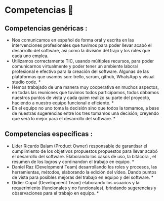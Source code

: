 # Competencias 🥇

## Competencias genéricas :
* Nos comunicamos en español de forma oral y escrita en las intervenciones profesionales que tuvimos para poder llevar acabó el desarrollo del software, así como la división del trajo y los roles que cada uno emplea. 
* Utilizamos correctamente TIC, usando múltiples recursos, para poder comunicarnos virtualmente y poder tener un ambiente laboral profesional e efectivo para la creación del software. Algunas de las plataformas que usamos son: trello, scrum, github, WhatsApp y visual studio code. *
* Hemos trabajado de una manera muy cooperativa en muchos aspectos, en todas las reuniones que tuvimos todos participamos, todos dábamos nuestros puntos de vista y cada quien realizo su parte del proyecto, haciendo a nuestro equipo funcional e eficiente. *
* En el equipo no uno toma la decisión sino que todos la tomamos, a base de nuestras sugerencias entre los tres tomamos una decisión, creyendo que será lo mejor para el desarrollo del software. *


## Competencias específicas :

* Lider Ricardo Balam (Product Owner) responsable de garantísar el cumplimiento de los objetivos propuestos propuestos para llevar acabó el desarrollo del software. Elaborando los casos de uso, la bitácora , el resumen de los logros y cordinandon el trabajo en equipo. *
*  Daniel Raz (Development Team) desarrollando los roles y procesos, las herramientas, métodos, elaborando la edición del vídeo. Dando puntos de vista para posibles mejoras del trabajo en equipo y del software. *
*  Didier Cupul (Development Team) elaborando los usuarios y la requerimiento (funcionales y no funcionales), brindando sugerencias y observaciones para el trabajo en equipo. *

